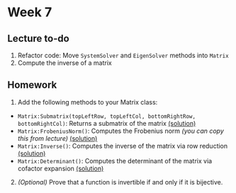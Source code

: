 # Week 7

## Lecture to-do
1. Refactor code: Move `SystemSolver` and `EigenSolver` methods into `Matrix`
2. Compute the inverse of a matrix

## Homework
1. Add the following methods to your Matrix class:
* `Matrix:Submatrix(topLeftRow, topLeftCol, bottomRightRow, bottomRightCol)`: Returns a submatrix of the matrix [(solution)](https://github.com/rbxmath/Vector101/blob/f237c6370f0dc3ec5772ef8042d7f47132dd83e6/week-7/homework/Matrix.lua#L377-L396)
* `Matrix:FrobeniusNorm()`: Computes the Frobenius norm *(you can copy this from lecture)* [(solution)](https://github.com/rbxmath/Vector101/blob/f237c6370f0dc3ec5772ef8042d7f47132dd83e6/week-7/homework/Matrix.lua#L364-L375)
* `Matrix:Inverse()`: Computes the inverse of the matrix via row reduction [(solution)](https://github.com/rbxmath/Vector101/blob/f237c6370f0dc3ec5772ef8042d7f47132dd83e6/week-7/homework/Matrix.lua#L398-L412)
* `Matrix:Determinant()`: Computes the determinant of the matrix via cofactor expansion [(solution)](https://github.com/rbxmath/Vector101/blob/f237c6370f0dc3ec5772ef8042d7f47132dd83e6/week-7/homework/Matrix.lua#L414-L450)
2. *(Optional)* Prove that a function is invertible if and only if it is bijective.
